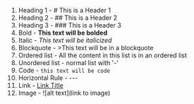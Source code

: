1. Heading 1 - # This is a Header 1
2. Heading 2 - ## This is a Header 2
3. Heading 3 - ### This is a Header 3
4. Bold - **This text will be bolded**
5. Italic - *This text will be italicized*
6. Blockquote - >This text will be in a blockquote
7. Ordered list - All the content in this list is in an ordered list
8. Unordered list - normal list with '-'
9. Code - `this text will be code`
10. Horizontal Rule - ---
11. Link - [Link Title](hyperlink)
12. Image - ![alt text](link to image)